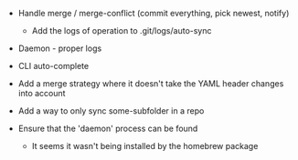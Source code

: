 * Handle merge / merge-conflict (commit everything, pick newest, notify)
  - Add the logs of operation to .git/logs/auto-sync
* Daemon - proper logs

* CLI auto-complete

* Add a merge strategy where it doesn't take the YAML header changes into account
* Add a way to only sync some-subfolder in a repo
* Ensure that the 'daemon' process can be found
  - It seems it wasn't being installed by the homebrew package
